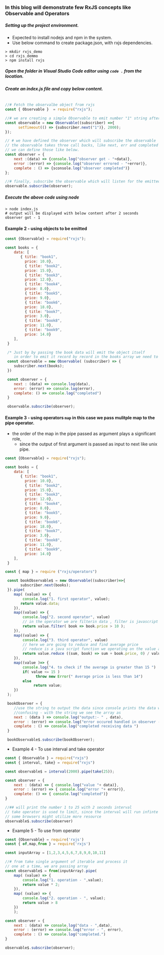### In this blog will demonstrate few RxJS concepts like Observable and Operators

##### Setting up the project environment.
 - Expected to install nodejs and npm in the system.
 - Use below command to create package.json, with rxjs dependencies.

```
> mkdir rxjs_demo
> cd rxjs_demmo
> npm install rxjs
```

##### Open the folder in Visual Studio Code editor using `code .` from the location.

##### Create an index.js file and copy below content.

```js

//# Fetch the observalbe object from rxjs
const { Observable }  = require("rxjs");

//# we are creating a simple Observable to emit number "1" string after 2 seconds
const observable = new Observable((subscriber) =>{
      setTimeout(() => {subscriber.next("1")}, 2000);
});

// # we have defined the observer which will subscribe the observable
// the observable takes three call backs, like next, err and completed 
// we can define those like below.
const observer = {
    next :(data) => {console.log("observer got - "+data)},
    error :(error) => {console.log("observer errored - "+error)},
    complete : () => {sconsole.log("observer completed")}
};

//# finally, subscribe the observable which will listen for the emitted value
observable.subscribe(observer);
```

##### Execute the above code using node

```
> node index.js
# output will be displayed with below content after 2 seconds
observer got - 1 
```

#### Example 2 - using objects to be emitted 

```js
const {Observable} = require("rxjs");

const books = {
    data: [
       { title: "book1",
         price: 10.0},
         { title: "book2",
         price: 15.0},
         { title: "book3",
         price: 12.0},
         { title: "book4",
         price: 8.0},
         { title: "book5",
         price: 9.0},
         { title: "book6",
         price: 18.0},
         { title: "book7",
         price: 3.0},
         { title: "book8",
         price: 11.0},
         { title: "book9",
         price: 14.0}
    ],
 }

 /* Just by by passing the book data will emit the object itself
    in order to emit it record by record in the books array we need to use pipe  */
 const observable = new Observable( (subscriber) => {
    subscriber.next(books);
 })

 const observer = {
    next : (data) => console.log(data),
    error: (error) => console.log(error),
    complete: () => console.log("completed")
 }

 observable.subscribe(observer);
```

#### Example 3 - using operators `map` in this case we pass mulitple map to the pipe operator.
  - the order of the map in the pipe passed as argument plays a significant role, 
    - since the output of first argument is passed as input to next like unix pipe.

```js
const {Observable} = require("rxjs");

const books = {
    data: [
       { title: "book1",
         price: 10.0},
         { title: "book2",
         price: 15.0},
         { title: "book3",
         price: 12.0},
         { title: "book4",
         price: 8.0},
         { title: "book5",
         price: 9.0},
         { title: "book6",
         price: 18.0},
         { title: "book7",
         price: 3.0},
         { title: "book8",
         price: 11.0},
         { title: "book9",
         price: 14.0}
    ],
 }

const { map } = require ("rxjs/operators")

 const bookObservable$ = new Observable((subscriber)=>{
       subscriber.next(books);
 }).pipe(
    map( (value) => {
        console.log("1. first operator", value);
       return value.data;
    }),
    map((value) => {
        console.log("2. second operator", value)
        // in the operator we are filterin data , filter is javascript opertation
        return value.filter( book => book.price > 10 );
    }),
    map((value) => {
        console.log("3. third operator", value)
        // here we are going to reduce and find average price
        // reduce is a java script function we operating on the value arrays
        return value.reduce ((sum, book) => sum + book.price, 0) / value.length ;
    }),
    map((value )=> {
        console.log("4. to check if the average is greater than 15 ")
        if( value <= 15 ) 
              throw new Error(" Average price is less than 14")
        else 
             return value;
    })
 );

 bookObserver = {
    //use the string to output the data since console prints the data which would be 
    //confusing - with the string we see the array as 
    next : (data ) => console.log("output:- " , data),
    error : (error) => console.log("error occured handled in observer - ",error),
    complete : () => console.log("completed receiving data ")
 }

 bookObservable$.subscribe(bookObserver);
```

- Example 4 - To use interval and take operator

```js
const { Observable } = require("rxjs")
const { interval, take} = require("rxjs")

const observable$ = interval(2000).pipe(take(25));

const observer = {
    next : (data) => { console.log("value "+ data)},
    error : (error) => { console.log("error "+ error)},
    complete: () => { console.log("completed")}
}

//## will print the number 1 to 25 with 2 seconds interval
// take operator is used to limit, since the interval will run infinte loop
// some browsers might utilize more resource 
observable$.subscribe(observer)
```
- Example 5 - To use from operator

```js
const {Observable} = require('rxjs')
const { of,map,from } = require('rxjs')

const inputArray = [1,2,3,4,5,6,7,8,9,0,10,11]

//# from take single argument of iterable and process it 
// one at a time, we are passing array
const observable$ = from(inputArray).pipe(
    map( (value) => {
        console.log("1. operation - ",value);
        return value * 2;
    }),
    map( (value) => {
        console.log("2. operation - ", value);
        return value > 8 
    })
    );

const observer = {
    next : (data) => console.log("data - ",data),
    error : (error) => console.log("error - ", error),
    complete : () => console.log("completed.")
}

observable$.subscribe(observer);
```
